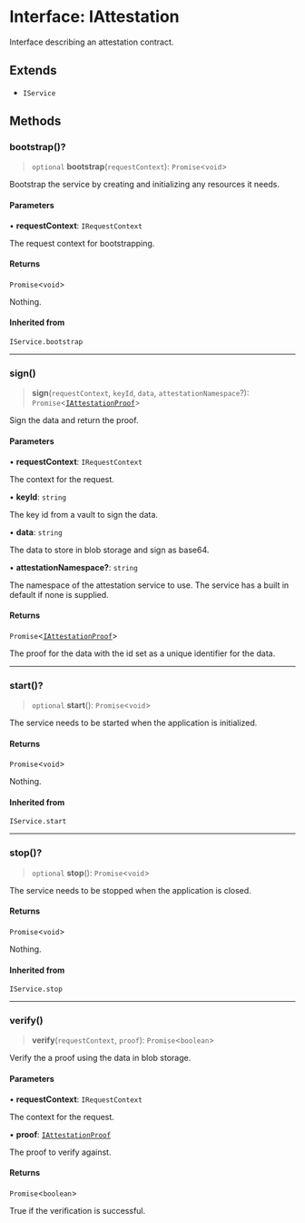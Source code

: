# Interface: IAttestation

Interface describing an attestation contract.

## Extends

- `IService`

## Methods

### bootstrap()?

> `optional` **bootstrap**(`requestContext`): `Promise`\<`void`\>

Bootstrap the service by creating and initializing any resources it needs.

#### Parameters

• **requestContext**: `IRequestContext`

The request context for bootstrapping.

#### Returns

`Promise`\<`void`\>

Nothing.

#### Inherited from

`IService.bootstrap`

***

### sign()

> **sign**(`requestContext`, `keyId`, `data`, `attestationNamespace`?): `Promise`\<[`IAttestationProof`](IAttestationProof.md)\>

Sign the data and return the proof.

#### Parameters

• **requestContext**: `IRequestContext`

The context for the request.

• **keyId**: `string`

The key id from a vault to sign the data.

• **data**: `string`

The data to store in blob storage and sign as base64.

• **attestationNamespace?**: `string`

The namespace of the attestation service to use. The service has a built in default if none is supplied.

#### Returns

`Promise`\<[`IAttestationProof`](IAttestationProof.md)\>

The proof for the data with the id set as a unique identifier for the data.

***

### start()?

> `optional` **start**(): `Promise`\<`void`\>

The service needs to be started when the application is initialized.

#### Returns

`Promise`\<`void`\>

Nothing.

#### Inherited from

`IService.start`

***

### stop()?

> `optional` **stop**(): `Promise`\<`void`\>

The service needs to be stopped when the application is closed.

#### Returns

`Promise`\<`void`\>

Nothing.

#### Inherited from

`IService.stop`

***

### verify()

> **verify**(`requestContext`, `proof`): `Promise`\<`boolean`\>

Verify the a proof using the data in blob storage.

#### Parameters

• **requestContext**: `IRequestContext`

The context for the request.

• **proof**: [`IAttestationProof`](IAttestationProof.md)

The proof to verify against.

#### Returns

`Promise`\<`boolean`\>

True if the verification is successful.
